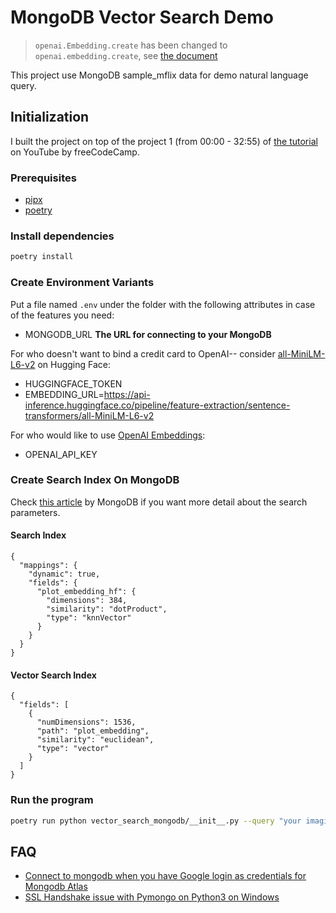 # MongoDB Vector Search Demo

> `openai.Embedding.create` has been changed to `openai.embedding.create`, see [the document](https://cookbook.openai.com/examples/using_embeddings)

This project use MongoDB sample_mflix data for demo natural language query.

## Initialization

I built the project on top of the project 1 (from 00:00 - 32:55) of [the tutorial](https://youtu.be/JEBDfGqrAUA?si=e_AMVU-zkTcF1j31) on YouTube by freeCodeCamp.

### Prerequisites

- [pipx](https://pipx.pypa.io/stable/)
- [poetry](https://python-poetry.org/)

### Install dependencies

```bash
poetry install
```

### Create Environment Variants

Put a file named `.env` under the folder with the following attributes in case of the features you need:

- MONGODB_URL **The URL for connecting to your MongoDB**

For who doesn't want to bind a credit card to OpenAI-- consider [all-MiniLM-L6-v2](https://huggingface.co/sentence-transformers/all-MiniLM-L6-v2) on Hugging Face:

- HUGGINGFACE_TOKEN
- EMBEDDING_URL=https://api-inference.huggingface.co/pipeline/feature-extraction/sentence-transformers/all-MiniLM-L6-v2

For who would like to use [OpenAI Embeddings](https://platform.openai.com/docs/guides/embeddings):

- OPENAI_API_KEY

### Create Search Index On MongoDB

Check [this article](https://www.mongodb.com/developer/products/atlas/quickstart-vectorsearch-mongodb-python/) by MongoDB if you want more detail about the search parameters.

#### Search Index

```
{
  "mappings": {
    "dynamic": true,
    "fields": {
      "plot_embedding_hf": {
        "dimensions": 384,
        "similarity": "dotProduct",
        "type": "knnVector"
      }
    }
  }
}
```

#### Vector Search Index

```
{
  "fields": [
    {
      "numDimensions": 1536,
      "path": "plot_embedding",
      "similarity": "euclidean",
      "type": "vector"
    }
  ]
}
```

### Run the program

```bash
poetry run python vector_search_mongodb/__init__.py --query "your imagination"
```

## FAQ

- [Connect to mongodb when you have Google login as credentials for Mongodb Atlas](https://stackoverflow.com/a/77422391/18972098)
- [SSL Handshake issue with Pymongo on Python3 on Windows](https://stackoverflow.com/a/77084663/18972098)

